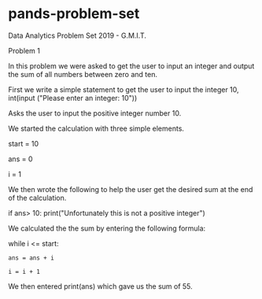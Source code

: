 # pands-problem-set
Data Analytics Problem Set 2019 - G.M.I.T.

Problem 1

In this problem we were asked to get the user to input an integer and output the sum of all numbers between zero and ten. 

First we write a simple statement to get the user to input the integer 10, int(input ("Please enter an integer: 10"))

Asks the user to input the positive integer number 10.

We started the calculation with three simple elements.

  start = 10

  ans = 0 

  i = 1

We then wrote the following to help the user get the desired sum at the end of the calculation. 

if ans> 10: 
  print("Unfortunately this is not a positive integer")

We calculated the the sum by entering the following formula: 

  while i <= start:

    ans = ans + i

    i = i + 1

We then entered print(ans) which gave us the sum of 55. 